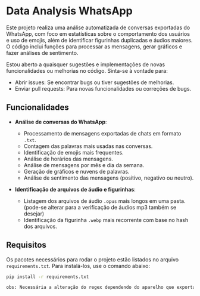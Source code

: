 # Data Analysis WhatsApp

Este projeto realiza uma análise automatizada de conversas exportadas do WhatsApp, com foco em estatísticas sobre o comportamento dos usuários e uso de emojis, além de identificar figurinhas duplicadas e áudios maiores. O código inclui funções para processar as mensagens, gerar gráficos e fazer análises de sentimento. 

Estou aberto a quaisquer sugestões e implementações de novas funcionalidades ou melhorias no código. Sinta-se à vontade para:

- Abrir issues: Se encontrar bugs ou tiver sugestões de melhorias.
- Enviar pull requests: Para novas funcionalidades ou correções de bugs.

## Funcionalidades

- **Análise de conversas do WhatsApp**:
  - Processamento de mensagens exportadas de chats em formato `.txt`.
  - Contagem das palavras mais usadas nas conversas.
  - Identificação de emojis mais frequentes.
  - Análise de horários das mensagens.
  - Análise de mensagens por mês e dia da semana.
  - Geração de gráficos e nuvens de palavras.
  - Análise de sentimento das mensagens (positivo, negativo ou neutro).

- **Identificação de arquivos de áudio e figurinhas**:
  - Listagem dos arquivos de áudio `.opus` mais longos em uma pasta. (pode-se alterar para a verificação de áudios mp3 também se desejar)
  - Identificação da figurinha `.webp` mais recorrente com base no hash dos arquivos.

## Requisitos

Os pacotes necessários para rodar o projeto estão listados no arquivo `requirements.txt`. Para instalá-los, use o comando abaixo:

```bash
pip install -r requirements.txt

obs: Necessária a alteração do regex dependendo do aparelho que exportar as mensagens.
